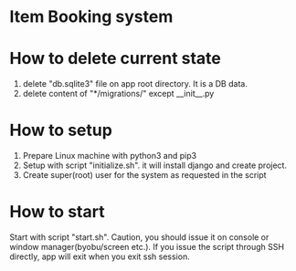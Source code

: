 # Item Booking system

# How to delete current state
1. delete "db.sqlite3" file on app root directory. It is a DB data.
2. delete content of "*/migrations/" except \_\_init\_\_.py

# How to setup
1. Prepare Linux machine with python3 and pip3
2. Setup with script "initialize.sh". it will install django and create project.
3. Create super(root) user for the system as requested in the script

# How to start
Start with script "start.sh".
Caution, you should issue it on console or window manager(byobu/screen etc.).
If you issue the script through SSH directly, app will exit when you exit ssh session.
